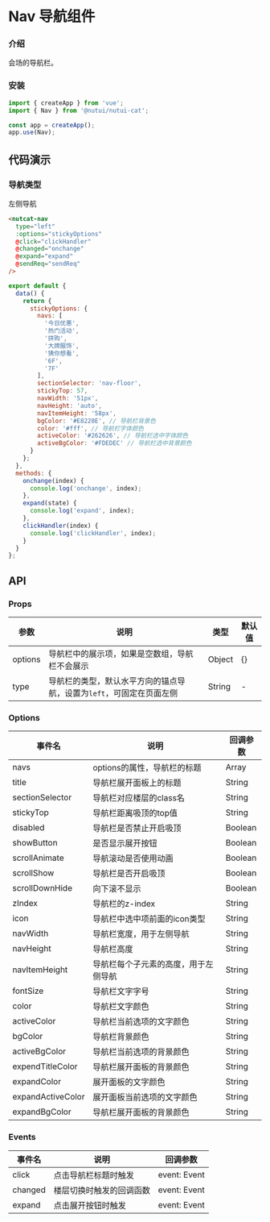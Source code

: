 # Nav 导航组件

### 介绍

会场的导航栏。

### 安装

``` javascript
import { createApp } from 'vue';
import { Nav } from '@nutui/nutui-cat';

const app = createApp();
app.use(Nav);
```

## 代码演示

### 导航类型

左侧导航

```html
<nutcat-nav
  type="left"
  :options="stickyOptions"
  @click="clickHandler"
  @changed="onchange"
  @expand="expand"
  @sendReq="sendReq"
/>
```

``` javascript
export default {
  data() {
    return {
      stickyOptions: {
        navs: [
          '今日优惠',
          '热门活动',
          '拼购',
          '大牌服饰',
          '猜你想看',
          '6F',
          '7F'
        ],
        sectionSelector: 'nav-floor',
        stickyTop: 57,
        navWidth: '51px',
        navHeight: 'auto',
        navItemHeight: '58px',
        bgColor: '#E8220E', // 导航栏背景色
        color: '#fff', // 导航栏字体颜色
        activeColor: '#262626', // 导航栏选中字体颜色
        activeBgColor: '#FDEDEC' // 导航栏选中背景颜色
      }
    };
  },
  methods: {
    onchange(index) {
      console.log('onchange', index);
    },
    expand(state) {
      console.log('expand', index);
    },
    clickHandler(index) {
      console.log('clickHandler', index);
    }
  }
};
```

## API

### Props

| 参数         | 说明                             | 类型   | 默认值           |
|--------------|----------------------------------|--------|------------------|
| options         | 导航栏中的展示项，如果是空数组，导航栏不会展示 | Object | {} |
| type         | 导航栏的类型，默认水平方向的锚点导航，设置为`left`，可固定在页面左侧 | String | - |


### Options

| 事件名 | 说明           | 回调参数     |
|--------|----------------|--------------|
| navs            | options的属性，导航栏的标题 | Array | [] |
| title           | 导航栏展开面板上的标题      | String  | 请选择分类 |
| sectionSelector | 导航栏对应楼层的class名    | String  | `nav-floor` |
| stickyTop       | 导航栏距离吸顶的top值      | String   | -1   |
| disabled        | 导航栏是否禁止开启吸顶      | Boolean | false |
| showButton      | 是否显示展开按钮           | Boolean | false |
| scrollAnimate   | 导航滚动是否使用动画        | Boolean | true |
| scrollShow      | 导航栏是否开启吸顶          | Boolean | false |
| scrollDownHide  | 向下滚不显示               | Boolean | false |
| zIndex          | 导航栏的z-index           | String   | 1001 | 
| icon         | 导航栏中选中项前面的icon类型 | String | 'lbs' |
| navWidth             | 导航栏宽度，用于左侧导航 | String | - |
| navHeight       | 导航栏高度   | String | - |
| navItemHeight           | 导航栏每个子元素的高度，用于左侧导航  | String | - |
| fontSize       | 导航栏文字字号 | String | - |
| color             | 导航栏文字颜色 | String | - |
| activeColor       | 导航栏当前选项的文字颜色   | String | - |
| bgColor           | 导航栏背景颜色  | String | - |
| activeBgColor     | 导航栏当前选项的背景颜色    | String | - |
| expendTitleColor     | 导航栏展开面板的背景颜色     | String | - |
| expandColor       | 展开面板的文字颜色 | String | - |
| expandActiveColor | 展开面板当前选项的文字颜色    | String | - |
| expandBgColor     | 导航栏展开面板的背景颜色     | String | - |

### Events

| 事件名 | 说明           | 回调参数     |
|--------|----------------|--------------|
| click    | 点击导航栏标题时触发         | event: Event |
| changed  | 楼层切换时触发的回调函数 | event: Event |
| expand   | 点击展开按钮时触发 | event: Event |



